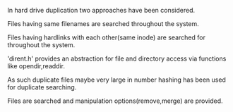 In hard drive duplication two approaches have been considered.

Files having same filenames are searched throughout the system.

Files having hardlinks with each other(same inode) are searched for throughout the system.

'dirent.h' provides an abstraction for file and directory access via functions like opendir,readdir.

As such duplicate files maybe very large in number hashing has been used for duplicate searching.

Files are searched and manipulation options(remove,merge) are provided.

